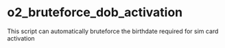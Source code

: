 # o2_bruteforce_dob_activation
This script can automatically bruteforce the birthdate required for sim card activation
